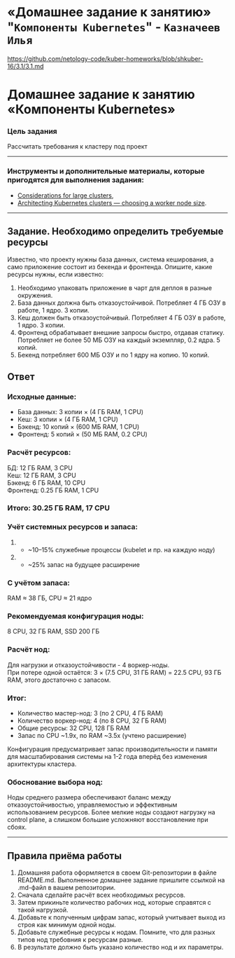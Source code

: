 #  «Домашнее задание к занятию» "`Компоненты Kubernetes`" - `Казначеев Илья`

https://github.com/netology-code/kuber-homeworks/blob/shkuber-16/3.1/3.1.md

# Домашнее задание к занятию «Компоненты Kubernetes»

### Цель задания

Рассчитать требования к кластеру под проект

------

### Инструменты и дополнительные материалы, которые пригодятся для выполнения задания:

- [Considerations for large clusters](https://kubernetes.io/docs/setup/best-practices/cluster-large/),
- [Architecting Kubernetes clusters — choosing a worker node size](https://learnk8s.io/kubernetes-node-size).

------

## Задание. Необходимо определить требуемые ресурсы
Известно, что проекту нужны база данных, система кеширования, а само приложение состоит из бекенда и фронтенда. Опишите, какие ресурсы нужны, если известно:

1. Необходимо упаковать приложение в чарт для деплоя в разные окружения. 
2. База данных должна быть отказоустойчивой. Потребляет 4 ГБ ОЗУ в работе, 1 ядро. 3 копии. 
3. Кеш должен быть отказоустойчивый. Потребляет 4 ГБ ОЗУ в работе, 1 ядро. 3 копии. 
4. Фронтенд обрабатывает внешние запросы быстро, отдавая статику. Потребляет не более 50 МБ ОЗУ на каждый экземпляр, 0.2 ядра. 5 копий. 
5. Бекенд потребляет 600 МБ ОЗУ и по 1 ядру на копию. 10 копий.

## Ответ

### Исходные данные:
- База данных: 3 копии × (4 ГБ RAM, 1 CPU)
- Кеш: 3 копии × (4 ГБ RAM, 1 CPU)
- Бэкенд: 10 копий × (600 МБ RAM, 1 CPU)
- Фронтенд: 5 копий × (50 МБ RAM, 0.2 CPU)

### Расчёт ресурсов:
БД: 12 ГБ RAM, 3 CPU  
Кеш: 12 ГБ RAM, 3 CPU  
Бэкенд: 6 ГБ RAM, 10 CPU  
Фронтенд: 0.25 ГБ RAM, 1 CPU  

### Итого: 30.25 ГБ RAM, 17 CPU

### Учёт системных ресурсов и запаса:
1. + ~10–15% служебные процессы (kubelet и пр. на каждую ноду)  
2. + ~25% запас на будущее расширение  

### С учётом запаса:  
RAM ≈ 38 ГБ, CPU ≈ 21 ядро

### Рекомендуемая конфигурация ноды:
8 CPU, 32 ГБ RAM, SSD 200 ГБ

### Расчёт нод:
Для нагрузки и отказоустойчивости - 4 воркер-ноды.  
При потере одной остаётся: 3 × (7.5 CPU, 31 ГБ RAM) = 22.5 CPU, 93 ГБ RAM, этого достаточно с запасом.

### Итог:
- Количество мастер-нод: 3 (по 2 CPU, 4 ГБ RAM)  
- Количество воркер-нод: 4 (по 8 CPU, 32 ГБ RAM)  
- Общие ресурсы: 32 CPU, 128 ГБ RAM  
- Запас по CPU ~1.9x, по RAM ~3.5x (учтено расширение)

Конфигурация предусматривает запас производительности и памяти для масштабирования системы на 1-2 года вперёд без изменения архитектуры кластера.

### Обоснование выбора нод:
Ноды среднего размера обеспечивают баланс между отказоустойчивостью, управляемостью и эффективным использованием ресурсов. Более мелкие ноды создают нагрузку на control plane, а слишком большие усложняют восстановление при сбоях.

----

## Правила приёма работы

1. Домашняя работа оформляется в своем Git-репозитории в файле README.md. Выполненное домашнее задание пришлите ссылкой на .md-файл в вашем репозитории.
2. Сначала сделайте расчёт всех необходимых ресурсов.
3. Затем прикиньте количество рабочих нод, которые справятся с такой нагрузкой.
4. Добавьте к полученным цифрам запас, который учитывает выход из строя как минимум одной ноды. 
5. Добавьте служебные ресурсы к нодам. Помните, что для разных типов нод требовния к ресурсам разные. 
6. В результате должно быть указано количество нод и их параметры.

